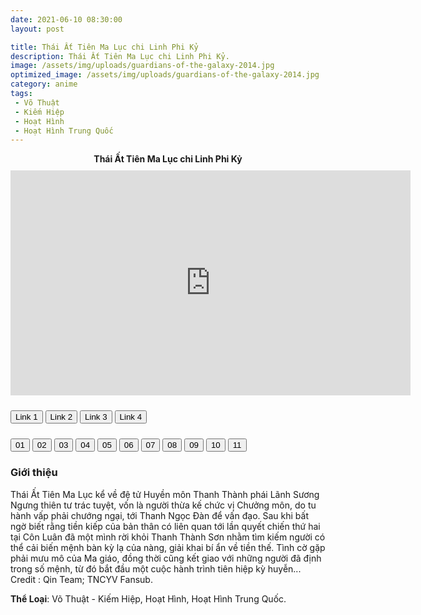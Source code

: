 ```yaml
---
date: 2021-06-10 08:30:00
layout: post

title: Thái Ất Tiên Ma Lục chi Linh Phi Kỷ
description: Thái Ất Tiên Ma Lục chi Linh Phi Kỷ.
image: /assets/img/uploads/guardians-of-the-galaxy-2014.jpg
optimized_image: /assets/img/uploads/guardians-of-the-galaxy-2014.jpg
category: anime
tags:
 - Võ Thuật
 - Kiếm Hiệp
 - Hoạt Hình
 - Hoạt Hình Trung Quốc
---
```

<link rel="stylesheet" type="text/css" href="/assets/css/player.css">

<div class="title-movie" style='text-align: center; font-weight: bold;'> Thái Ất Tiên Ma Lục chi Linh Phi Kỷ </div>

<div style='width:100%; height:10px; position:relative; margin-left: auto; margin-right: auto; overflow: hidden;'></div>

<div class="video-wrapper">
<iframe id="myframe" scrolling="no" allowfullscreen="" frameborder="0"  height="360"
src="https://www.dailymotion.com/embed/video/k2NbL8oh94BwGZwWvkN" width="640"></iframe>
</div>

<div style='width:100%; height:10px; position:relative; margin-left: auto; margin-right: auto; overflow: hidden;'></div>

<button class="button_link" onclick="link_1()">Link 1</button>
<button class="button_link" onclick="link_2()">Link 2</button>
<button class="button_link" onclick="link_3()">Link 3</button>
<button class="button_link" onclick="link_4()">Link 4</button>


<div style='width:100%; height:10px; position:relative; margin-left: auto; margin-right: auto; overflow: hidden;'></div>

<script>
 var link1 = ""
 var link2 = ""
 var link3 = ""
 var link4 = ""

 function link_1() {
 var x = document.getElementsByClassName("button_link");
 for (var i=0; i < x.length; i++)
 {x[i].classList.remove("button_link_clicked")}
 x[0].classList.add("button_link_clicked");
 document.getElementById("myframe").src = link1;}

 function link_2() {
 var x = document.getElementsByClassName("button_link");
 for (var i=0; i < x.length; i++)
 {x[i].classList.remove("button_link_clicked")}
 x[1].classList.add("button_link_clicked");
 document.getElementById("myframe").src = link2;}

 function link_3() {
 var x = document.getElementsByClassName("button_link");
 for (var i=0; i < x.length; i++)
 {x[i].classList.remove("button_link_clicked")}
 x[2].classList.add("button_link_clicked");
 document.getElementById("myframe").src = link3;}

 function link_4() {
 var x = document.getElementsByClassName("button_link");
 for (var i=0; i < x.length; i++)
 {x[i].classList.remove("button_link_clicked")}
 x[3].classList.add("button_link_clicked");
 document.getElementById("myframe").src = link4;}
</script>

<div class="btn-group">
  <button class="button_movie" id="01" onclick="clearfocus();tap_01();link_1()">01</button>
  <button class="button_movie" id="02" onclick="clearfocus();tap_02();link_1()">02</button>
  <button class="button_movie" id="03" onclick="clearfocus();tap_03();link_1()">03</button>
  <button class="button_movie" id="04" onclick="clearfocus();tap_04();link_1()">04</button>
  <button class="button_movie" id="05" onclick="clearfocus();tap_05();link_1()">05</button>
  <button class="button_movie" id="06" onclick="clearfocus();tap_06();link_1()">06</button>
  <button class="button_movie" id="07" onclick="clearfocus();tap_07();link_1()">07</button>
  <button class="button_movie" id="08" onclick="clearfocus();tap_08();link_1()">08</button>
  <button class="button_movie" id="09" onclick="clearfocus();tap_09();link_1()">09</button>
  <button class="button_movie" id="10" onclick="clearfocus();tap_10();link_1()">10</button>
  <button class="button_movie" id="11" onclick="clearfocus();tap_moi();link_1()">11</button>
</div>

<script>
 function clearfocus()
 {
 var x = document.getElementsByClassName("button_movie");
 for (var i=0; i < x.length; i++)
 {x[i].classList.remove("button_movie_clicked")}
 }

 var link1_01 = "https://www.dailymotion.com/embed/video/k2NbL8oh94BwGZwWvkN"
 var link1_02 = "//fileone.tv/v/60n1p06843n05"
 var link1_03 = "//fileone.tv/v/60n1p1160sn69"
 var link1_04 = "//fileone.tv/v/60n1pprsop90q"
 var link1_05 = "//fileone.tv/v/60n1pp8n8o02r"
 var link1_06 = "//fileone.tv/v/60n1pqs3r4q9s"
 var link1_07 = "//fileone.tv/v/60n1pr1440r0n"
 var link1_08 = "//fileone.tv/v/60n4rs365ss14"
 var link1_09 = "//fileone.tv/v/60nr1nn269sq3"
 var link1_10 = "//fileone.tv/v/60on28q56os6q"
 var link1_11 = "https://www.dailymotion.com/embed/video/k7h3bqKNcIQoeWwWvkN?quality=1080&queue-autoplay-next=false&queue-enable=false&sharing-enable=false&ui-logo=false&ui-start-screen-info=false"

 var link2_01 = "//ok.ru/videoembed/2499247934178"
 var link2_02 = "https://viupload.net/embed-cre0np3p3x06.html?auto=1"
 var link2_03 = "https://viupload.net/embed-akuu86fleska.html?auto=1"
 var link2_04 = "https://viupload.net/embed-3vu75gp20sup.html?auto=1"
 var link2_05 = "https://viupload.net/embed-pd5bm5ehz0ky.html?auto=1"
 var link2_06 = "https://viupload.net/embed-68lrf72vyc5l.html?auto=1"
 var link2_07 = "https://viupload.net/embed-8la4foy5k9kx.html?auto=1"
 var link2_08 = "https://viupload.net/embed-c36bp02ni5h9.html?auto=1"
 var link2_09 = "https://viupload.net/embed-k22ug0q1hyya.html?auto=1"
 var link2_10 = "https://viupload.net/embed-nbpsvbefmebg.html?auto=1"
 var link2_11 = "https://www.youtube.com/embed/r0R8Cjrk5z4"

 var link3_01 = "https://www.instagram.com/tv/CP7k2WODDpf"
 var link3_02 = "https://ninjastream.to/watch/lWJQj810kmdXn"
 var link3_03 = "https://ninjastream.to/watch/5MVQGYDRlmEPj"
 var link3_04 = "https://ninjastream.to/watch/76VAqY88kAoqy"
 var link3_05 = "https://ninjastream.to/watch/74GA01v4zQYBk"
 var link3_06 = "https://ninjastream.to/watch/GeLZzlN34AyOn"
 var link3_07 = "https://ninjastream.to/watch/YnqAKD8JOQ2PJ"
 var link3_08 = "https://ninjastream.to/watch/72lQbwYa2Ze9G"
 var link3_09 = "https://ninjastream.to/watch/bNPm37ka2mKWe"
 var link3_10 = "https://ninjastream.to/watch/r6qQNRK99QX7w"
 var link3_11 = "//fileone.tv/v/60p17o5so2733"

 var link4_01 = "https://ptube.cc/embed-2a49ky083end.html"
 var link4_02 = "https://ptube.cc/embed-mbkmb6a4zoeb.html"
 var link4_03 = "https://ptube.cc/embed-05licuqmr8bz.html"
 var link4_04 = "https://ptube.cc/embed-90pc100w2vcy.html"
 var link4_05 = "https://ptube.cc/embed-xsxxredkfet0.html"
 var link4_06 = "https://ptube.cc/embed-xwupwjxz4zvw.html"
 var link4_07 = "https://ptube.cc/embed-qg3si48u1374.html"
 var link4_08 = "https://ptube.cc/embed-4j3t2bmjjhet.html"
 var link4_09 = "https://ptube.cc/embed-0uug6jhaq4je.html"
 var link4_10 = "https://ptube.cc/embed-pfyokqeld8te.html"
 var link4_11 = "https://ptube.cc/embed-ogsqjtumbgq5.html"

 function tap_01() {link1 = link1_01;link2 = link2_01;link3 = link3_01;link4 = link4_01;var y = document.getElementById("01");y.classList.add("button_movie_clicked");}
 function tap_02() {link1 = link1_02;link2 = link2_02;link3 = link3_02;link4 = link4_02;var y = document.getElementById("02");y.classList.add("button_movie_clicked");}
 function tap_03() {link1 = link1_03;link2 = link2_03;link3 = link3_03;link4 = link4_03;var y = document.getElementById("03");y.classList.add("button_movie_clicked");}
 function tap_04() {link1 = link1_04;link2 = link2_04;link3 = link3_04;link4 = link4_04;var y = document.getElementById("04");y.classList.add("button_movie_clicked");}
 function tap_05() {link1 = link1_05;link2 = link2_05;link3 = link3_05;link4 = link4_05;var y = document.getElementById("05");y.classList.add("button_movie_clicked");}
 function tap_06() {link1 = link1_06;link2 = link2_06;link3 = link3_06;link4 = link4_06;var y = document.getElementById("06");y.classList.add("button_movie_clicked");}
 function tap_07() {link1 = link1_07;link2 = link2_07;link3 = link3_07;link4 = link4_07;var y = document.getElementById("07");y.classList.add("button_movie_clicked");}
 function tap_08() {link1 = link1_08;link2 = link2_08;link3 = link3_08;link4 = link4_08;var y = document.getElementById("08");y.classList.add("button_movie_clicked");}
 function tap_09() {link1 = link1_09;link2 = link2_09;link3 = link3_09;link4 = link4_09;var y = document.getElementById("09");y.classList.add("button_movie_clicked");}
 function tap_10() {link1 = link1_10;link2 = link2_10;link3 = link3_10;link4 = link4_10;var y = document.getElementById("10");y.classList.add("button_movie_clicked");}
 function tap_moi() {link1 = link1_11;link2 = link2_11;link3 = link3_11;link4 = link4_11;var y = document.getElementById("11");y.classList.add("button_movie_clicked");}
</script>


### Giới thiệu  
Thái Ất Tiên Ma Lục kể về đệ tử Huyền môn Thanh Thành phái Lãnh Sương Ngưng thiên tư trác tuyệt, vốn là người thừa kế chức vị Chưởng môn, do tu hành vấp phải chướng ngại, tới Thanh Ngọc Đàn để vấn đạo. Sau khi bất ngờ biết rằng tiền kiếp của bản thân có liên quan tới lần quyết chiến thứ hai tại Côn Luân đã một mình rời khỏi Thanh Thành Sơn nhằm tìm kiếm người có thể cải biến mệnh bàn kỳ lạ của nàng, giải khai bí ẩn về tiền thế. Tình cờ gặp phải mưu mô của Ma giáo, đồng thời cũng kết giao với những người đã định trong số mệnh, từ đó bắt đầu một cuộc hành trình tiên hiệp kỳ huyễn... Credit : Qin Team; TNCYV Fansub.      

**Thể Loại**: Võ Thuật - Kiếm Hiệp, Hoạt Hình, Hoạt Hình Trung Quốc.  
